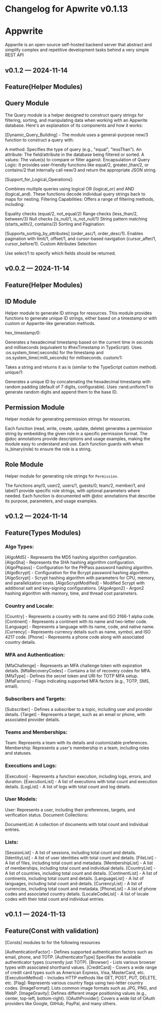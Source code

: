 # Changelog for Apwrite v0.1.13

# Appwrite

Appwrite is an open-source self-hosted backend server that abstract and simplify complex and repetitive development tasks behind a very simple REST API


## v0.1.2 — 2024-11-14

## Feature(Helper Modules)

## Query Module
The Query module is a helper designed to construct query strings for filtering, sorting, and manipulating data when working with an Appwrite database. Here's an explanation of its components and how it works:


[Dynamic_Query_Building] -  The module uses a general-purpose new/3 function to construct a query with:

A method: Specifies the type of query (e.g., "equal", "lessThan").
An attribute: The field/attribute in the database being filtered or sorted.
A values: The value(s) to compare or filter against.
Encapsulation of Query Logic: It provides user-friendly functions like equal/2, greater_than/2, or contains/2 that internally call new/3 and return the appropriate JSON string.

[Support_for_Logical_Operations]:

Combines multiple queries using logical OR (logical_or) and AND (logical_and).
These functions decode individual query strings back to maps for nesting.
Filtering Capabilities: Offers a range of filtering methods, including:

Equality checks (equal/2, not_equal/2)
Range checks (less_than/2, between/3)
Null checks (is_null/1, is_not_null/1)
String pattern matching (starts_with/2, contains/2)
Sorting and Pagination:

[Supports_sorting_by_attributes] (order_asc/1, order_desc/1).
Enables pagination with limit/1, offset/1, and cursor-based navigation (cursor_after/1, cursor_before/1).
Custom Attributes Selection:

Use select/1 to specify which fields should be returned.



## v0.0.2 — 2024-11-14

## Feature(Helper Modules)

## ID Module

Helper module to generate ID strings for resources. This module provides functions
to generate unique ID strings, either based on a timestamp or with custom or Appwrite-like generation methods.

hex_timestamp/0:

Generates a hexadecimal timestamp based on the current time in seconds and milliseconds (equivalent to #hexTimestamp in TypeScript).
Uses :os.system_time(:seconds) for the timestamp and :os.system_time(:milli_seconds) for milliseconds.
custom/1:

Takes a string and returns it as is (similar to the TypeScript custom method).
unique/1:

Generates a unique ID by concatenating the hexadecimal timestamp with random padding (default of 7 digits, configurable).
Uses :rand.uniform/1 to generate random digits and append them to the base ID.

## Permission Module

Helper module for generating permission strings for resources.

Each function (read, write, create, update, delete) generates a permission string by embedding the given role in a specific permission format.
The @doc annotations provide descriptions and usage examples, making the module easy to understand and use.
Each function guards with when is_binary(role) to ensure the role is a string.

## Role Module

Helper module for generating role strings for `Permission`.

The functions any/0, user/2, users/1, guests/0, team/2, member/1, and label/1 provide specific role strings, with optional parameters where needed.
Each function is documented with @doc annotations that describe its purpose, parameters, and usage examples.

## v0.1.2 — 2024-11-14

## Feature(Types Modules)

### Algo Types:

[AlgoMd5] - Represents the MD5 hashing algorithm configuration.
[AlgoSha] - Represents the SHA hashing algorithm configuration.
[AlgoPhpass] - Configuration for the PHPass password hashing algorithm.
[AlgoBcrypt] - Configuration for the Bcrypt password hashing algorithm.
[AlgoScrypt] - Scrypt hashing algorithm with parameters for CPU, memory, and parallelization costs.
[AlgoScryptModified] - Modified Scrypt with additional salt and key-signing configurations.
[AlgoArgon2] - Argon2 hashing algorithm with memory, time, and thread cost parameters.

### Country and Locale:

[Country] - Represents a country with its name and ISO 3166-1 alpha code.
[Continent] - Represents a continent with its name and two-letter code.
[Language] - Represents a language with its name, code, and native name.
[Currency] - Represents currency details such as name, symbol, and ISO 4217 code.
[Phone] - Represents a phone code along with associated country details.

### MFA and Authentication:

[MfaChallenge] - Represents an MFA challenge token with expiration details.
[MfaRecoveryCodes] - Contains a list of recovery codes for MFA.
[MfaType] - Defines the secret token and URI for TOTP MFA setup.
[MfaFactors] - Flags indicating supported MFA factors (e.g., TOTP, SMS, email).

### Subscribers and Targets:

[Subscriber] - Defines a subscriber to a topic, including user and provider details.
[Target] - Represents a target, such as an email or phone, with associated provider details.

### Teams and Memberships:

Team<Preferences>: Represents a team with its details and customizable preferences.
Membership: Represents a user's membership in a team, including roles and statuses.

### Executions and Logs:

[Execution] - Represents a function execution, including logs, errors, and duration.
[ExecutionList] - A list of executions with total count and execution details.
[LogList] - A list of logs with total count and log details.

### User Models:

User<Preferences>: Represents a user, including their preferences, targets, and verification status.
Document Collections:

DocumentList<Document>: A collection of documents with total count and individual entries.

### Lists:

[SessionList] - A list of sessions, including total count and details.
[IdentityList] - A list of user identities with total count and details.
[FileList] - A list of files, including total count and metadata.
[MembershipList] - A list of memberships, including total count and individual details.
[CountryList] - A list of countries, including total count and details.
[ContinentList] - A list of continents, including total count and details.
[LanguageList] - A list of languages, including total count and details.
[CurrencyList] - A list of currencies, including total count and metadata.
[PhoneList] - A list of phone codes and associated country details.
[LocaleCodeList] - A list of locale codes with their total count and individual entries.

## v0.1.1 — 2024-11-13

## Feature(Const with validation)

[Consts] modules to for the following resources

[AuthenticationFactor] - Defines supported authentication factors such as email, phone, and TOTP.
[AuthenticatorType] Specifies the available authenticator types (currently just TOTP).
[Browser] - Lists various browser types with associated shorthand values.
[CreditCard] - Covers a wide range of credit card types such as American Express, Visa, MasterCard, etc.
[ExecutionMethod] - Includes HTTP methods like GET, POST, PUT, DELETE, etc.
[Flag]: Represents various country flags using two-letter country codes.
[ImageFormat]: Lists common image formats such as JPG, PNG, and WebP.
[ImageGravity]: Defines different image positioning values (e.g., center, top-left, bottom-right).
[OAuthProvider]: Covers a wide list of OAuth providers like Google, GitHub, PayPal, and many others.



